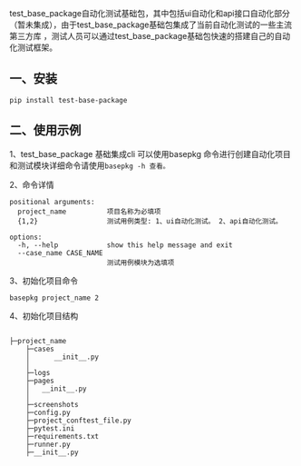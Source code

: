 test_base_package自动化测试基础包，其中包括ui自动化和api接口自动化部分（暂未集成），由于test_base_package基础包集成了当前自动化测试的一些主流第三方库
，测试人员可以通过test_base_package基础包快速的搭建自己的自动化测试框架。

一、安装
----------

```shell
pip install test-base-package
```

二、使用示例
----------
1、test_base_package 基础集成cli 可以使用basepkg 命令进行创建自动化项目和测试模块详细命令请使用`basepkg -h 查看。`

2、命令详情

```text
positional arguments:
  project_name          项目名称为必填项
  {1,2}                 测试用例类型: 1、ui自动化测试。 2、api自动化测试。

options:
  -h, --help            show this help message and exit
  --case_name CASE_NAME
                        测试用例模块为选填项

```

3、初始化项目命令

```shell
basepkg project_name 2
```

4、初始化项目结构

```text

├─project_name
    ├─cases
    │      __init__.py
    │
    ├─logs
    ├─pages
    │   __init__.py
    │
    ├─screenshots
    ├─config.py
    ├─project_conftest_file.py
    ├─pytest.ini
    ├─requirements.txt
    ├─runner.py
    ├─__init__.py
```

